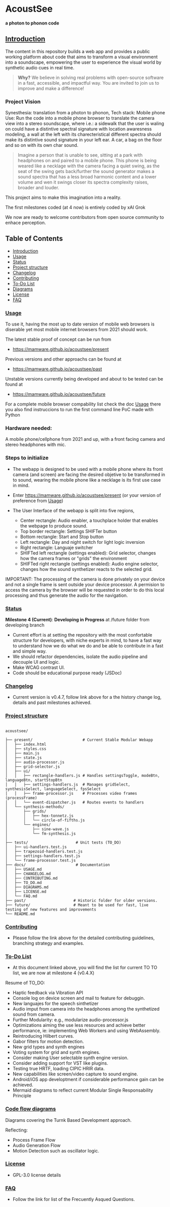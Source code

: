# AcoustSee

**a photon to phonon code**


## [Introduction](#introduction)

The content in this repository builds a web app and provides a public working platform about code that aims to transform a visual environment into a soundscape, empowering the user to experience the visual world by synthetic audio cues in real time.

> **Why?** We believe in solving real problems with open-source software in a fast, accessible, and impactful way. You are invited to join us to improve and make a difference!

### Project Vision

Synesthesia: translation from a photon to phonon, 
Tech stack: Mobile phone
Use: Run the code into a mobile phone browser to translate the camera view into a stereo soundscape, where i.e.: a sidewalk that the user is waling on could have a distintive spectral signature with location awaresness modeling, a wall at the left with its charecteristical different spectra should make its  distintive sound signature in your left ear. A car, a bag on the floor and so on with its own char sound.

>Imagine a person that is unable to see, sitting at a park with headphones on and paired to a mobile phone. This phone is being weared like a necklage with the camera facing a quiet swing, as the seat of the swing gets back/further the sound generator makes a sound spectra that has a less broad harmonic content and a lower volume and wen it swings closer its spectra complexity raises, broader and louder. 

This project aims to make this imagination into a reality. 

The first milestones coded (at 4 now) is entirely coded by xAI Grok 

We now are ready to welcome contributors from open source community to enhace perception. 

## Table of Contents

- [Introduction](#introduction)
- [Usage](docs/USAGE.md)
- [Status](#status)
- [Project structure](#project_structure)
- [Changelog](docs/CHANGELOG.md)
- [Contributing](docs/CONTRIBUTING.md)
- [To-Do List](docs/TO_DO.md)
- [Diagrams](docs/DIAGRAMS.md)
- [License](docs/LICENSE.md)
- [FAQ](docs/FAQ.md)

### [Usage](docs/USAGE.md)

To use it, having the most up to date version of mobile web browsers is diserable yet most mobile internet browsers from 2021 should work.

The latest stable proof of concept can be run from 

- https://mamware.github.io/acoustsee/present

Previous versions and other approachs can be found at

- https://mamware.github.io/acoustsee/past

Unstable versions currently being developed and about to be tested can be found at

- https://mamware.github.io/acoustsee/future



For a complete mobile browser compability list check the doc [Usage](docs/USAGE.md) there you also find instruccions to run the first command line PoC made with Python

### Hardware needed:

A mobile phone/cellphone from 2021 and up, with a front facing camera and stereo headphones with mic.

### Steps to initialize

- The webapp is designed to be used with a mobile phone where its front camera (and screen) are facing the desired objetive to be transformed in to sound, wearing the mobile phone like a necklage is its first use case in mind.

- Enter https://mamware.github.io/acoustsee/present  (or your version of preference from [Usage](docs/USAGE.md))

- The User Interface of the webapp is split into five regions,
  - Center rectangle: Audio enabler, a touchplace holder that enables the webpage to produce sound. 
  - Top border rectangle: Settings SHIFTer button 
  - Bottom rectangle: Start and Stop button 
  - Left rectangle: Day and night switch for light logic inversion
  - Right rectangle: Languaje switcher
  - SHIFTed left rectangle (settings enabled): Grid selector, changes how the camera frames or "grids" the environment
  - SHIFTed right rectangle (settings enabled): Audio engine selector, changes how the sound synthetizer reacts to the selected grid.   

IMPORTANT: The processing of the camera is done privately on your device and not a single frame is sent outside your device processor. A permision to access the camera by the browser will be requested in order to do this local processing and thus generate the audio for the navigation.

### [Status](#status) 

**Milestone 4 (Current)**: **Developing in Progress**  at /future folder from developing branch

- Current effort is at setting the repository with the most confortable structure for developers, with niche experts in mind, to have a fast way to understand how we do what we do and be able to contribute in a fast and simple way.
- We should refactor dependencies, isolate the audio pipeline and decouple UI and logic.
- Make WCAG contrast UI.
- Code should be educational purpose ready (JSDoc)
  
### [Changelog](docs/CHANGELOG.md)

- Current version is v0.4.7, follow link above for a the history change log, details and past milestones achieved.

### [Project structure](#project_structure)

```

acoustsee/

├── present/                      # Current Stable Modular Webapp
│   ├── index.html
│   ├── styles.css
│   ├── main.js
│   ├── state.js
│   ├── audio-processor.js
│   ├── grid-selector.js
│   ├── ui/
│   │   ├── rectangle-handlers.js # Handles settingsToggle, modeBtn, languageBtn, startStopBtn
│   │   ├── settings-handlers.js  # Manages gridSelect, synthesisSelect, languageSelect, fpsSelect
│   │   ├── frame-processor.js    # Processes video frames (processFrame)
│   │   └── event-dispatcher.js   # Routes events to handlers
│   └── synthesis-methods/
│       ├── grids/
│       │   ├── hex-tonnetz.js
│       │   └── circle-of-fifths.js
│       └── engines/
│           ├── sine-wave.js
│           └── fm-synthesis.js
│   
├── tests/                     # Unit tests (TO_DO)
│   ├── ui-handlers.test.js
│   ├── trapezoid-handlers.test.js
│   ├── settings-handlers.test.js
│   └── frame-processor.test.js
├── docs/                      # Documentation
│   ├── USAGE.md
│   ├── CHANGELOG.md
│   ├── CONTRIBUTING.md
│   ├── TO_DO.md
│   ├── DIAGRAMS.md
│   ├── LICENSE.md
│   └── FAQ.md
├── past/                     # Historic folder for older versions.
├── future/                   # Meant to be used for fast, live testing of new features and improvements
└── README.md

```

### [Contributing](docs/CONTRIBUTING.md)

- Please follow the link above for the detailed contributing guidelines, branching strategy and examples.

### [To-Do List](docs/TO_DO.md)

- At this document linked above, you will find the list for current TO TO list, we are now at milestone 4 (v0.4.X)

Resume of TO_DO:

- Haptic feedback via Vibration API 
- Console log on device screen and mail to feature for debuggin. 
- New languajes for the speech sinthetizer
- Audio imput from camera into the headphones among the synthetized sound from camera.
- Further Modularity: e.g., modularize audio-processor.js
- Optimizations aiming the use less resources and achieve better performance, ie: implementing Web Workers and using WebAssembly.
- Reintroducing Hilbert curves.
- Gabor filters for motion detection.
- New grid types and synth engines
- Voting system for grid and synth engines.
- Consider making User selectable synth engine version.
- Consider adding support for VST like plugins.
- Testing true HRTF, loading CIPIC HRIR data.
- New capabilities like screen/video capture to sound engine.
- Android/iOS app developtment if considerable performance gain can be achieved.
- Mermaid diagrams to reflect current Modular Single Responsability Principle

### [Code flow diagrams](docs/DIAGRAMS.md) 

Diagrams covering the Turnk Based Development approach. 

Reflecting:  
  - Process Frame Flow
  - Audio Generation Flow
  - Motion Detection such as oscillator logic.

### [License](docs/LICENSE.md)

- GPL-3.0 license details
  
### [FAQ](docs/FAQ.md)

- Follow the link for list of the Frecuently Asqued Questions.
